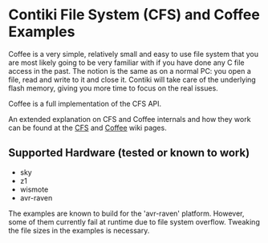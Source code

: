 Contiki File System (CFS) and Coffee Examples
=============================================

Coffee is a very simple, relatively small and easy to use file system that you
are most likely going to be very familiar with if you have done any C file
access in the past. The notion is the same as on a normal PC: you open a file,
read and write to it and close it. Contiki will take care of the underlying
flash memory, giving you more time to focus on the real issues.

Coffee is a full implementation of the CFS API.

An extended explanation on CFS and Coffee internals and how they work can be
found at the [CFS](https://github.com/contiki-os/contiki/wiki/File-systems) and
[Coffee](https://github.com/contiki-os/contiki/wiki/Coffee-filesystem-example)
wiki pages.

Supported Hardware (tested or known to work)
--------------------------------------------
* sky
* z1
* wismote
* avr-raven

The examples are known to build for the 'avr-raven' platform. However,
some of them currently fail at runtime due to file system overflow.
Tweaking the file sizes in the examples is necessary.

